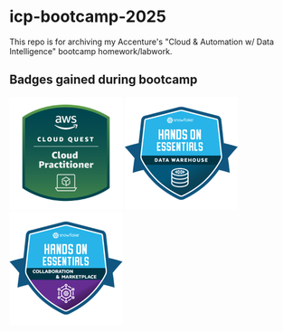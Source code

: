 # icp-bootcamp-2025

This repo is for archiving my Accenture's "Cloud & Automation w/ Data Intelligence" bootcamp homework/labwork.

## Badges gained during bootcamp

[<img src="aws-cloud-quest-cloud-practitioner.png" height=200>](https://www.credly.com/badges/c3552f15-5ba1-4853-8b94-8ff12d67a629/public_url)
[<img src="snowflake_dww.png" height=200>](https://achieve.snowflake.com/63251ef3-fae0-4ba4-a56e-55f901e38769#acc.WK52rCl6)
[<img src="snowflake_cmce.png" height=200>](https://achieve.snowflake.com/240d9a63-fbff-4c90-892f-9b57c38075a0#acc.9b4kn6Cs)